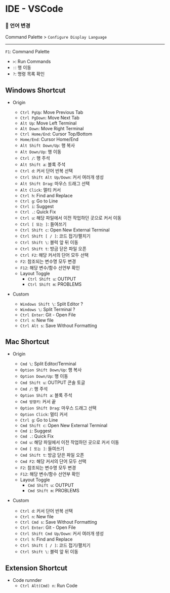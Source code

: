 # IDE - VSCode

### 🦋 언어 변경

Command Palette > `Configure Display Language`

---

`F1`: Command Palette

- `>`: Run Commands
- `:`: 행 이동
- `?`: 명령 목록 확인

## Windows Shortcut

- Origin

  - `Ctrl PgUp`: Move Previous Tab
  - `Ctrl PgDown`: Move Next Tab
  - `Alt Up`: Move Left Terminal
  - `Alt Down`: Move Right Terminal
  - `Ctrl Home/End`: Cursor Top/Bottom
  - `Home/End`: Cursor Home/End
  - `Alt Shift Down/Up`: 행 복사
  - `Alt Down/Up`: 행 이동
  - `Ctrl /`: 행 주석
  - `Alt Shift a`: 블록 주석
  - `Ctrl d`: 커서 단어 반복 선택
  - `Ctrl Shift Alt Up/Down`: 커서 여러개 생성
  - `Alt Shift Drag`: 마우스 드래그 선택
  - `Alt Click`: 멀티 커서
  - `Ctrl h`: Find and Replace
  - `Ctrl g`: Go to Line
  - `Ctrl i`: Suggest
  - `Ctrl .`: Quick Fix
  - `Ctrl u`: 해당 파일에서 이전 작업하던 곳으로 커서 이동
  - `Ctrl [ 또는 ]`: 들여쓰기
  - `Ctrl Shift c`: Open New External Terminal
  - `Ctrl Shift [ / ]`: 코드 접기/펼치기
  - `Ctrl Shift \`: 블럭 앞 뒤 이동
  - `Ctrl Shift t`: 방금 닫은 파일 오픈
  - `Ctrl F2`: 해당 커서의 단어 모두 선택
  - `F2`: 참조되는 변수명 모두 변경
  - `F12`: 해당 변수/함수 선언부 확인
  - Layout Toggle
    - `Ctrl Shift u`: OUTPUT
    - `Ctrl Shift m`: PROBLEMS

- Custom
  - `Windows Shift \`: Split Editor ?
  - `Windows \`: Split Terminal ?
  - `Ctrl Enter`: Git - Open File
  - `Ctrl n`: New file
  - `Ctrl Alt s`: Save Without Formatting

## Mac Shortcut

- Origin

  - `Cmd \`: Split Editor/Terminal
  - `Option Shift Down/Up`: 행 복사
  - `Option Down/Up`: 행 이동
  - `Cmd Shift u`: OUTPUT 콘솔 토글
  - `Cmd /`: 행 주석
  - `Option Shift a`: 블록 주석
  - `Cmd 방향키`: 커서 끝
  - `Option Shift Drag`: 마우스 드래그 선택
  - `Option Click`: 멀티 커서
  - `Ctrl g`: Go to Line
  - `Cmd Shift c`: Open New External Terminal
  - `Cmd i`: Suggest
  - `Cmd .`: Quick Fix
  - `Cmd u`: 해당 파일에서 이전 작업하던 곳으로 커서 이동
  - `Cmd [ 또는 ]`: 들여쓰기
  - `Cmd Shift t`: 방금 닫은 파일 오픈
  - `Cmd F2`: 해당 커서의 단어 모두 선택
  - `F2`: 참조되는 변수명 모두 변경
  - `F12`: 해당 변수/함수 선언부 확인
  - Layout Toggle
    - `Cmd Shift u`: OUTPUT
    - `Cmd Shift m`: PROBLEMS

- Custom
  - `Ctrl d`: 커서 단어 반복 선택
  - `Ctrl n`: New file
  - `Ctrl Cmd s`: Save Without Formatting
  - `Ctrl Enter`: Git - Open File
  - `Ctrl Shift Cmd Up/Down`: 커서 여러개 생성
  - `Ctrl h`: Find and Replace
  - `Ctrl Shift [ / ]`: 코드 접기/펼치기
  - `Ctrl Shift \`: 블럭 앞 뒤 이동

## Extension Shortcut

- Code runnder
  - `Ctrl Alt(Cmd) n`: Run Code
